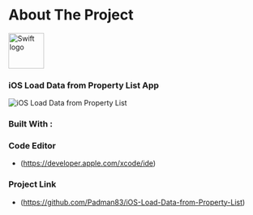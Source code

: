 # About The Project 

<img src="https://swift.org/assets/images/swift.svg" alt="Swift logo" height="70" >

### iOS Load Data from Property List App

![iOS Load Data from Property List](https://user-images.githubusercontent.com/45048950/72957809-ee1b7680-3ddf-11ea-96cf-d75ff92685a3.png)

### Built With :

### Code Editor

* (https://developer.apple.com/xcode/ide)

### Project Link

* (https://github.com/Padman83/iOS-Load-Data-from-Property-List)
